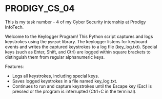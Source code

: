 # PRODIGY_CS_04
This is my task number - 4 of my Cyber Security internship at Prodigy InfoTech.

Welcome to the Keylogger Program! This Python script captures and logs keystrokes using the `pynput` library. The keylogger listens for keyboard events and writes the captured keystrokes to a log file (key_log.txt). Special keys (such as Enter, Shift, and Ctrl) are logged within square brackets to distinguish them from regular alphanumeric keys.

Features:
* Logs all keystrokes, including special keys.
* Saves logged keystrokes in a file named key_log.txt.
* Continues to run and capture keystrokes until the Escape key (Esc) is pressed or the program is interrupted (Ctrl+C in the terminal).
